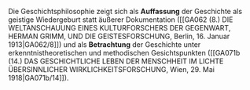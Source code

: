 
Die Geschichtsphilosophie zeigt sich als **Auffassung** der Geschichte als geistige Wiedergeburt statt äußerer Dokumentation ([[GA062 (8.) DIE WELTANSCHAUUNG EINES KULTURFORSCHERS DER GEGENWART, HERMAN GRIMM, UND DIE GEISTESFORSCHUNG, Berlin, 16. Januar 1913|GA062/8]]) und als **Betrachtung** der Geschichte unter erkenntnistheoretischen und methodischen Gesichtspunkten ([[GA071b (14.) DAS GESCHICHTLICHE LEBEN DER MENSCHHEIT IM LICHTE ÜBERSINNLICHER WIRKLICHKEITSFORSCHUNG, Wien, 29. Mai 1918|GA071b/14]]).
